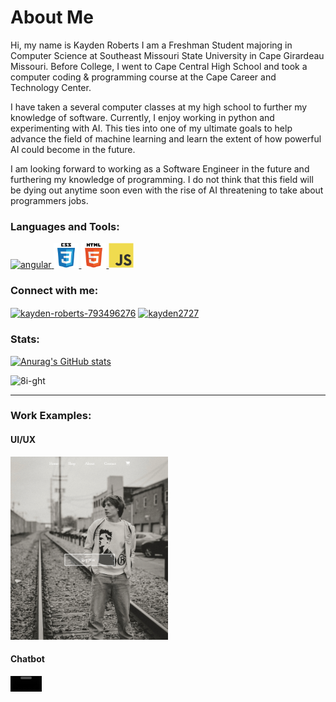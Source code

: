 <h1 align="left">About Me</h3>
<p>
Hi, my name is Kayden Roberts I am a Freshman Student majoring in Computer Science at Southeast Missouri State University in Cape Girardeau Missouri. Before College, I went to Cape Central High School and took a computer coding & programming course at the Cape Career and Technology Center.
    
I have taken a several computer classes at my high school to further my knowledge of software. Currently, I enjoy working in python and experimenting with AI. This ties into one of my ultimate goals to help advance the field of machine learning and learn the extent of how powerful AI could become in the future. 

I am looking forward to working as a Software Engineer in the future and furthering my knowledge of programming. I do not think that this field will be dying out anytime soon even with the rise of AI threatening to take about programmers jobs. 
</p>

<h3 align="left">Languages and Tools:</h3>
<p align="left"> <a href="https://angular.io" target="_blank" rel="noreferrer"> <img src="https://angular.io/assets/images/logos/angular/angular.svg" alt="angular" width="40" height="40"/> </a> <a href="https://www.w3schools.com/css/" target="_blank" rel="noreferrer"> <img src="https://raw.githubusercontent.com/devicons/devicon/master/icons/css3/css3-original-wordmark.svg" alt="css3" width="40" height="40"/> </a> <a href="https://www.w3.org/html/" target="_blank" rel="noreferrer"> <img src="https://raw.githubusercontent.com/devicons/devicon/master/icons/html5/html5-original-wordmark.svg" alt="html5" width="40" height="40"/> </a> <a href="https://developer.mozilla.org/en-US/docs/Web/JavaScript" target="_blank" rel="noreferrer"> <img src="https://raw.githubusercontent.com/devicons/devicon/master/icons/javascript/javascript-original.svg" alt="javascript" width="40" height="40"/> </a> </p>

<h3 align="left">Connect with me:</h3>
<p align="left">
<a href="https://linkedin.com/in/kayden-roberts-793496276" target="blank"><img align="center" src="https://raw.githubusercontent.com/rahuldkjain/github-profile-readme-generator/master/src/images/icons/Social/linked-in-alt.svg" alt="kayden-roberts-793496276" height="30" width="40" /></a>
<a href="https://instagram.com/kayden2727" target="blank"><img align="center" src="https://raw.githubusercontent.com/rahuldkjain/github-profile-readme-generator/master/src/images/icons/Social/instagram.svg" alt="kayden2727" height="30" width="40" /></a>
</p>

<h3 align="left">Stats:</h3>

[![Anurag's GitHub stats](https://github-readme-stats.vercel.app/api?username=8i-ght)](https://github.com/anuraghazra/github-readme-stats)
    
<p><img src="https://github-readme-stats.vercel.app/api/top-langs?username=8i-ght&show_icons=true&locale=en&layout=compact" alt="8i-ght" /></p>

<hr>
<h3 margin-top="100px">Work Examples:</h3>
<h4 margin-top="100px">UI/UX</h4>
<img src="https://github.com/8i-ght/clothing-website/blob/main/asset/img/clothingGIF.gif" width="50%"/>
<h4 margin-top="100px">Chatbot</h4>
<video src="https://github.com/user-attachments/assets/7c1814f5-04a0-4583-9c1c-518270391d08" width="50" />

